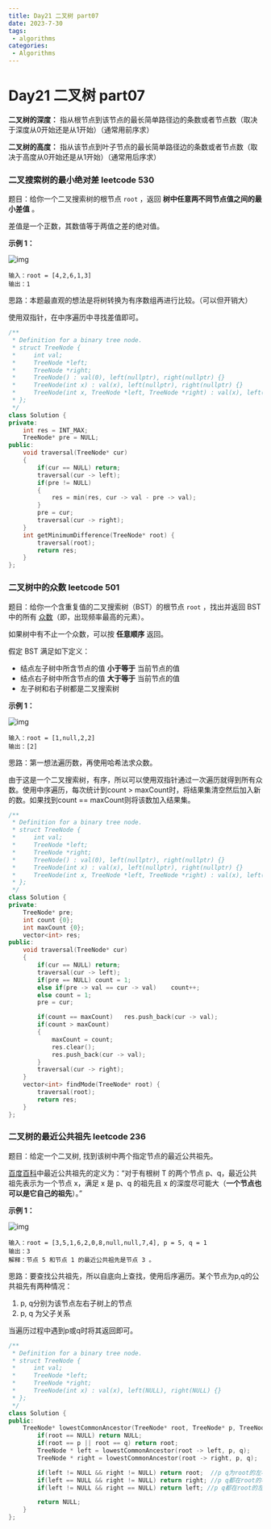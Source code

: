 ```yaml
---
title: Day21 二叉树 part07
date: 2023-7-30
tags:
 - algorithms
categories:
 - Algorithms
---
```

#  Day21 二叉树 part07

**二叉树的深度：** 指从根节点到该节点的最长简单路径边的条数或者节点数（取决于深度从0开始还是从1开始）（通常用前序求）

**二叉树的高度：** 指从该节点到叶子节点的最长简单路径边的条数或者节点数（取决于高度从0开始还是从1开始）（通常用后序求）

### 二叉搜索树的最小绝对差 leetcode 530

题目：给你一个二叉搜索树的根节点 `root` ，返回 **树中任意两不同节点值之间的最小差值** 。

差值是一个正数，其数值等于两值之差的绝对值。

 

**示例 1：**

![img](https://assets.leetcode.com/uploads/2021/02/05/bst1.jpg)

```
输入：root = [4,2,6,1,3]
输出：1
```

思路：本题最直观的想法是将树转换为有序数组再进行比较。（可以但开销大）

使用双指针，在中序遍历中寻找差值即可。

```C++
/**
 * Definition for a binary tree node.
 * struct TreeNode {
 *     int val;
 *     TreeNode *left;
 *     TreeNode *right;
 *     TreeNode() : val(0), left(nullptr), right(nullptr) {}
 *     TreeNode(int x) : val(x), left(nullptr), right(nullptr) {}
 *     TreeNode(int x, TreeNode *left, TreeNode *right) : val(x), left(left), right(right) {}
 * };
 */
class Solution {
private:
    int res = INT_MAX;
    TreeNode* pre = NULL;
public:
    void traversal(TreeNode* cur)
    {
        if(cur == NULL) return;
        traversal(cur -> left);
        if(pre != NULL)
        {
            res = min(res, cur -> val - pre -> val);
        }
        pre = cur;
        traversal(cur -> right);
    }
    int getMinimumDifference(TreeNode* root) {
        traversal(root);
        return res;
    }
};
```

### 二叉树中的众数 leetcode 501

题目：给你一个含重复值的二叉搜索树（BST）的根节点 `root` ，找出并返回 BST 中的所有 [众数](https://baike.baidu.com/item/众数/44796)（即，出现频率最高的元素）。

如果树中有不止一个众数，可以按 **任意顺序** 返回。

假定 BST 满足如下定义：

- 结点左子树中所含节点的值 **小于等于** 当前节点的值
- 结点右子树中所含节点的值 **大于等于** 当前节点的值
- 左子树和右子树都是二叉搜索树

**示例 1：**

![img](https://assets.leetcode.com/uploads/2021/03/11/mode-tree.jpg)

```
输入：root = [1,null,2,2]
输出：[2]
```

思路：第一想法遍历数，再使用哈希法求众数。

由于这是一个二叉搜索树，有序，所以可以使用双指针通过一次遍历就得到所有众数。使用中序遍历，每次统计到count > maxCount时，将结果集清空然后加入新的数。如果找到count == maxCount则将该数加入结果集。

```C++
/**
 * Definition for a binary tree node.
 * struct TreeNode {
 *     int val;
 *     TreeNode *left;
 *     TreeNode *right;
 *     TreeNode() : val(0), left(nullptr), right(nullptr) {}
 *     TreeNode(int x) : val(x), left(nullptr), right(nullptr) {}
 *     TreeNode(int x, TreeNode *left, TreeNode *right) : val(x), left(left), right(right) {}
 * };
 */
class Solution {
private: 
    TreeNode* pre;
    int count {0};
    int maxCount {0};
    vector<int> res;
public:
    void traversal(TreeNode* cur)
    {
        if(cur == NULL) return;
        traversal(cur -> left);
        if(pre == NULL) count = 1;
        else if(pre -> val == cur -> val)    count++;
        else count = 1;
        pre = cur;

        if(count == maxCount)   res.push_back(cur -> val);
        if(count > maxCount)
        {
            maxCount = count;
            res.clear();
            res.push_back(cur -> val);
        }
        traversal(cur -> right);
    }
    vector<int> findMode(TreeNode* root) {
        traversal(root);
        return res;
    }
};
```

### 二叉树的最近公共祖先 leetcode 236

题目：给定一个二叉树, 找到该树中两个指定节点的最近公共祖先。

[百度百科](https://baike.baidu.com/item/最近公共祖先/8918834?fr=aladdin)中最近公共祖先的定义为：“对于有根树 T 的两个节点 p、q，最近公共祖先表示为一个节点 x，满足 x 是 p、q 的祖先且 x 的深度尽可能大（**一个节点也可以是它自己的祖先**）。”

**示例 1：**

![img](https://assets.leetcode.com/uploads/2018/12/14/binarytree.png)

```
输入：root = [3,5,1,6,2,0,8,null,null,7,4], p = 5, q = 1
输出：3
解释：节点 5 和节点 1 的最近公共祖先是节点 3 。
```

思路：要查找公共祖先，所以自底向上查找，使用后序遍历。某个节点为p,q的公共祖先有两种情况：

1. p, q分别为该节点左右子树上的节点
2. p, q 为父子关系

当遍历过程中遇到p或q时将其返回即可。

```c++
/**
 * Definition for a binary tree node.
 * struct TreeNode {
 *     int val;
 *     TreeNode *left;
 *     TreeNode *right;
 *     TreeNode(int x) : val(x), left(NULL), right(NULL) {}
 * };
 */
class Solution {
public:
    TreeNode* lowestCommonAncestor(TreeNode* root, TreeNode* p, TreeNode* q) {
        if(root == NULL) return NULL;
        if(root == p || root == q) return root;
        TreeNode * left = lowestCommonAncestor(root -> left, p, q);
        TreeNode * right = lowestCommonAncestor(root -> right, p, q);

        if(left != NULL && right != NULL) return root;	//p q为root的左右子树的节点
        if(left == NULL && right != NULL) return right; //p q都在root的右孩子的子树上且为父子关系
        if(left != NULL && right == NULL) return left; //p q都在root的左孩子的子树上且为父子关系

        return NULL;
    }
};
```
